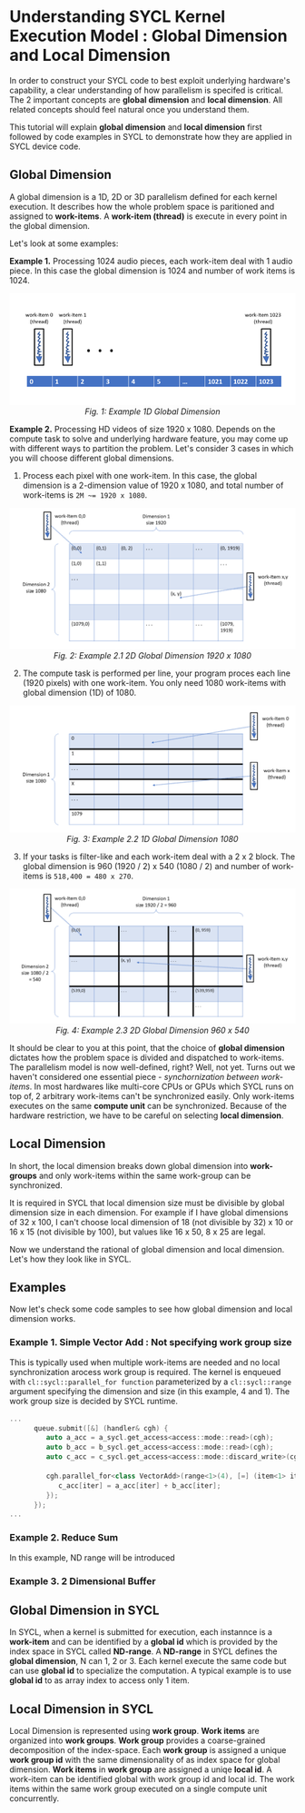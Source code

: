 # Understanding SYCL Kernel Execution Model : Global Dimension and Local Dimension

In order to construct your SYCL code to best exploit underlying hardware's capability, a clear understanding of how parallelism is specifed is critical. The 2 important concepts are **global dimension** and **local dimension**. All related concepts should feel natural once you understand them.  

This tutorial will explain **global dimension** and **local dimension** first followed by code examples in SYCL to demonstrate how they are applied in SYCL device code.

## Global Dimension
A global dimension is a 1D, 2D or 3D parallelism defined for each kernel execution. It describes how the whole problem space is paritioned and assigned to **work-items**. A **work-item (thread)** is execute in every point in the global dimension. 

Let's look at some examples:  

**Example 1.** Processing 1024 audio pieces, each work-item deal with 1 audio piece. In this case the global dimension is 1024 and number of work items is 1024.

<p align="center"> 
<img src="1_d_global_dimension.png?raw=true"/> <br>
<em>Fig. 1: Example 1D Global Dimension</em>
</p>


**Example 2.** Processing HD videos of size 1920 x 1080. Depends on the compute task to solve and underlying hardware feature, you may come up with different ways to partition the problem. Let's consider 3 cases in which you will choose different global dimensions. 
  1. Process each pixel with one work-item. In this case, the global dimension is a 2-dimension value of 1920 x 1080, and total number of work-items is `2M ~= 1920 x 1080`. 

<p align="center"> 
<img src="2d_example1.png?raw=true"/> <br>
<em>Fig. 2: Example 2.1 2D Global Dimension 1920 x 1080</em>
</p>
  
  2. The compute task is performed per line, your program proces each line (1920 pixels) with one work-item. You only need 1080 work-items with global dimension (1D) of 1080.

<p align="center"> 
<img src="2d_example2.png?raw=true"/> <br>
<em>Fig. 3: Example 2.2 1D Global Dimension 1080</em>
</p>
  
  3. If your tasks is filter-like and each work-item deal with a 2 x 2 block. The global dimension is 960 (1920 / 2) x 540 (1080 / 2) and number of work-items is `518,400 = 480 x 270`.

<p align="center"> 
<img src="2d_example3.png?raw=true"/> <br>
<em>Fig. 4: Example 2.3 2D Global Dimension 960 x 540</em>
</p>

It should be clear to you at this point, that the choice of **global dimension** dictates how the problem space is divided and dispatched to work-items. The parallelism model is now well-defined, right? Well, not yet. Turns out we haven't considered one essential piece - *synchornization between work-items*. In most hardwares like multi-core CPUs or GPUs which SYCL runs on top of, 2 arbitrary work-items can't be synchronized easily. Only work-items executes on the same **compute unit** can be synchronized. Because of the hardware restriction, we have to be careful on selecting **local dimension**. 

## Local Dimension

In short, the local dimension breaks down global dimension into **work-groups** and only work-items within the same work-group can be synchronized. 

It is required in SYCL that local dimension size must be divisible by global dimension size in each dimension. For example if I have global dimensions of 32 x 100, I can't choose local dimension of 18 (not divisible by 32) x 10 or 16 x 15 (not divisible by 100), but values like 16 x 50, 8 x 25 are legal. 

Now we understand the rational of global dimension and local dimension. Let's how they look like in SYCL.

## Examples
Now let's check some code samples to see how global dimension and local dimension works.

### Example 1. Simple Vector Add : Not specifying work group size
This is typically used when multiple work-items are needed and no local synchronization arocess work group is required. 
The kernel is enqueued with `cl::sycl::parallel_for function` parameterized by a `cl::sycl::range` argument specifying the dimension
and size (in this example, 4 and 1). The work group size is decided by SYCL runtime. 

``` C++
...
      queue.submit([&] (handler& cgh) {
         auto a_acc = a_sycl.get_access<access::mode::read>(cgh);
         auto b_acc = b_sycl.get_access<access::mode::read>(cgh);
         auto c_acc = c_sycl.get_access<access::mode::discard_write>(cgh);

         cgh.parallel_for<class VectorAdd>(range<1>(4), [=] (item<1> iter) {
            c_acc[iter] = a_acc[iter] + b_acc[iter];
         });
      });
...
```




### Example 2. Reduce Sum
In this example, ND range will be introduced

### Example 3. 2 Dimensional Buffer




## Global Dimension in SYCL
In SYCL, when a kernel is submitted for execution, each instannce is a **work-item** and can be identified by a **global id** which is provided by the index space in SYCL called **ND-range**. A **ND-range** in SYCL defines the **global dimension**, N can 1, 2 or 3. Each kernel execute the same code but can use **global id** to specialize the computation. A typical example is to use **global id** to as array index to access only 1 item. 

## Local Dimension in SYCL
Local Dimension is represented using **work group**. **Work items** are organized into **work groups**. **Work group** provides a coarse-grained decomposition of the index-space. Each **work group** is assigned a unique **work group id** with the same dimensionality of as index space for global dimension. **Work items** in **work group** are assigned a uniqe **local id**. A work-item can be identified global with work group id and local id. The work items within the same work group executed on a single compute unit concurrently. 
